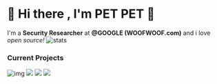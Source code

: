 
# 👋 Hi there , I'm PET PET 👋

I'm a **Security Researcher** at **@GOOGLE (WOOFWOOF.com)** and i love *open source!*
![stats](https://user-images.githubusercontent.com/58976716/233138769-022c7589-c06d-4760-b691-546b29e30c51.svg)

### Current Projects
![img](https://user-images.githubusercontent.com/58976716/233132079-e85658cd-72f5-4d0c-8551-576bc7490fc1.svg)
![](https://user-images.githubusercontent.com/58976716/233132091-e12c1ae5-aa2d-4d96-a322-53728c03dc1b.svg)
![](https://user-images.githubusercontent.com/58976716/233132101-731619e9-9c72-41b2-90b5-1a54d799c84b.svg)
![](https://user-images.githubusercontent.com/58976716/233132113-ed445f9f-f477-47cf-ae4b-400fe836ac2a.svg)
